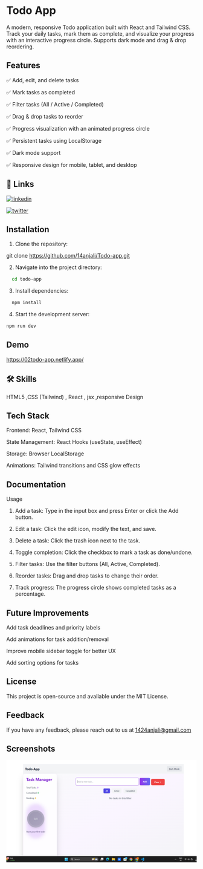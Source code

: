 
# Todo App

A modern, responsive Todo application built with React and Tailwind CSS.
Track your daily tasks, mark them as complete, and visualize your progress with an interactive progress circle. Supports dark mode and drag & drop reordering.



## Features

✅ Add, edit, and delete tasks

✅ Mark tasks as completed

✅ Filter tasks (All / Active / Completed)

✅ Drag & drop tasks to reorder

✅ Progress visualization with an animated progress circle

✅ Persistent tasks using LocalStorage

✅ Dark mode support

✅ Responsive design for mobile, tablet, and desktop
## 🔗 Links

[![linkedin](https://img.shields.io/badge/linkedin-0A66C2?style=for-the-badge&logo=linkedin&logoColor=white)](https://www.linkedin.com/in/anjali-37571b2b8/)

[![twitter](https://img.shields.io/badge/twitter-1DA1F2?style=for-the-badge&logo=twitter&logoColor=white)](https://x.com/anjali35088)


## Installation

1. Clone the repository:

  git clone https://github.com/14anjali/Todo-app.git

2. Navigate into the project directory:
```bash
  cd todo-app
```
3. Install dependencies:
```bash
  npm install
```
4. Start the development server:
```bash
npm run dev
```
## Demo

https://02todo-app.netlify.app/


## 🛠 Skills

HTML5 ,CSS (Tailwind) , React , jsx ,responsive Design

## Tech Stack

Frontend: React, Tailwind CSS

State Management: React Hooks (useState, useEffect)

Storage: Browser LocalStorage

Animations: Tailwind transitions and CSS glow effects


## Documentation
Usage

1. Add a task: Type in the input box and press Enter or click the Add button.

2. Edit a task: Click the edit icon, modify the text, and save.

3. Delete a task: Click the trash icon next to the task.

4. Toggle completion: Click the checkbox to mark a task as done/undone.

5. Filter tasks: Use the filter buttons (All, Active, Completed).

6. Reorder tasks: Drag and drop tasks to change their order.

7. Track progress: The progress circle shows completed tasks as a percentage.


## Future Improvements

Add task deadlines and priority labels

Add animations for task addition/removal

Improve mobile sidebar toggle for better UX

Add sorting options for tasks


## License

This project is open-source and available under the MIT License.


## Feedback

If you have any feedback, please reach out to us at 1424anjali@gmail.com


## Screenshots

![App Screenshot](./icons/Screenshot%202025-10-14%20164917.png)

